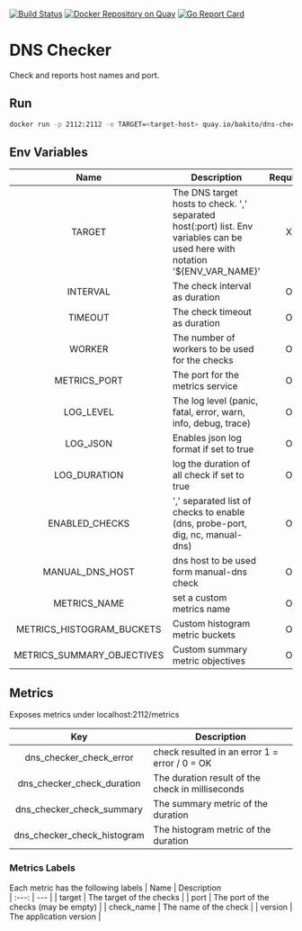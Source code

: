 [![Build Status](https://travis-ci.com/bakito/dns-checker.svg?branch=master)](https://travis-ci.com/bakito/dns-checker) [![Docker Repository on Quay](https://quay.io/repository/bakito/dns-checker/status "Docker Repository on Quay")](https://quay.io/repository/bakito/dns-checker) [![Go Report Card](https://goreportcard.com/badge/github.com/bakito/dns-checker)](https://goreportcard.com/report/github.com/bakito/dns-checker)

# DNS Checker

Check and reports host names and port.


## Run

```bash
docker run -p 2112:2112 -e TARGET=<target-host> quay.io/bakito/dns-checker
```

## Env Variables
| Name | Description | Required | Default 
| :---: | --- | :---: | :---: |
| TARGET | The DNS target hosts to check. ',' separated host(:port) list. Env variables can be used here with notation '${ENV_VAR_NAME}' | X |  |
| INTERVAL | The check interval as duration | O | 30s |
| TIMEOUT | The check timeout as duration | O | 10s |
| WORKER | The number of workers to be used for the checks | O | 10 |
| METRICS_PORT | The port for the metrics service | O | 2112 |
| LOG_LEVEL | The log level (panic, fatal, error, warn, info, debug, trace)| O | info |
| LOG_JSON | Enables json log format if set to true | O | false |
| LOG_DURATION | log the duration of all check if set to true | O | false |
| ENABLED_CHECKS | ',' separated list of checks to enable (dns, probe-port, dig, nc, manual-dns) | O | "dns,probe-port" |
| MANUAL_DNS_HOST | dns host to be used form manual-dns check | O |  |
| METRICS_NAME | set a custom metrics name | O | "dns_checker_check" |
| METRICS_HISTOGRAM_BUCKETS | Custom histogram metric buckets | O | "0.002,0.005,0.01,0.025,0.05,0.1,0.25,0.5,1,2.5,5,10,20" |
| METRICS_SUMMARY_OBJECTIVES | Custom summary metric objectives | O | "0.5:0.05,0.9:0.01,0.99:0.001" |


## Metrics

Exposes metrics under localhost:2112/metrics

| Key | Description  
| :---: | --- |
| dns_checker_check_error | check resulted in an error 1 = error /  0 = OK |
| dns_checker_check_duration | The duration result of the check in milliseconds|
| dns_checker_check_summary | The summary metric of the duration|
| dns_checker_check_histogram | The histogram metric of the duration |

### Metrics Labels

Each metric has the following labels
| Name | Description  
| :---: | --- |
| target | The target of the checks |
| port | The port of the checks (may be empty) |
| check_name | The name of the check |
| version | The application version  |